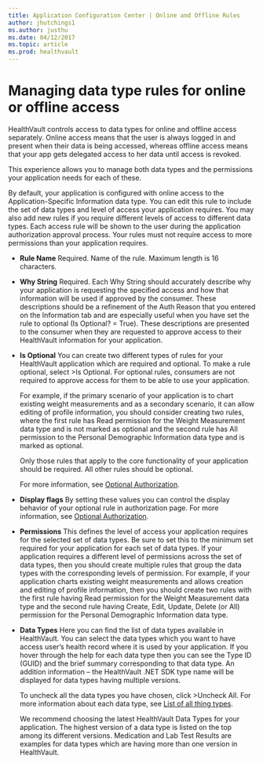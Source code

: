 ```yaml
---
title: Application Configuration Center | Online and Offline Rules
author: jhutchings1
ms.author: justhu
ms.date: 04/12/2017
ms.topic: article
ms.prod: healthvault
---
```


# Managing data type rules for online or offline access
HealthVault controls access to data types for online and offline access separately. Online access means that the user is always logged in and present when their data is being accessed, whereas offline access means that your app gets delegated access to her data until access is revoked. 

This experience allows you to manage both data types and the permissions your application needs for each of these. 

By default, your application is configured with online access to the Application-Specific Information data type. You can edit this rule to include the set of data types and level of access your application requires. You may also add new rules if you require different levels of access to different data types. Each access rule will be shown to the user during  the application authorization approval process. Your rules must not require access to more permissions than your application requires.

* **Rule Name** Required. Name of the rule. Maximum length is 16 characters. 
* **Why String** Required. Each Why String should accurately describe why your application is requesting the specified access and how that information will be used if approved by the consumer. These descriptions should be a refinement of the Auth Reason that you entered on the Information tab and are especially useful when you have set the rule to optional (Is Optional? = True). These descriptions are presented to the consumer when they are requested to approve access to their HealthVault information for your application.
* **Is Optional** You can create two different types of rules for your HealthVault application which are required and optional. To make a rule optional, select >Is Optional. For optional rules, consumers are not required to approve access for them to be able to use your application.

  For example, if the primary scenario of your application is to chart existing weight measurements and as a secondary scenario, it can allow editing of profile information, you should consider creating two rules, where the first rule has Read permission for the Weight Measurement data type and is not marked as optional and the second rule has All permission to the Personal Demographic Information data type and is marked as optional.

  Only those rules that apply to the core functionality of your application should be required. All other rules should be optional.

  For more information, see [Optional Authorization](https://msdn.microsoft.com/en-us/healthvault/cc539985.aspx).

* **Display flags** By setting these values you can control the display behavior of your optional rule in authorization page. For more information, see [Optional Authorization](https://msdn.microsoft.com/en-us/healthvault/cc539985.aspx).

* **Permissions** This defines the level of access your application requires for the selected set of data types. Be sure to set this to the minimum set required for your application for each set of data types. If your application requires a different level of permissions across the set of data types, then you should create multiple rules that group the data types with the corresponding levels of permission. For example, if your application charts existing weight measurements and allows creation and editing of profile information, then you should create two rules with the first rule having Read permission for the Weight Measurement data type and the second rule having Create, Edit, Update, Delete (or All) permission for the Personal Demographic Information data type.

* **Data Types** Here you can find the list of data types available in HealthVault. You can select the data types which you want to have access user’s health record where it is used by your application. If you hover through the help for each data type then you can see the Type ID (GUID) and the brief summary corresponding to that data type. An addition information – the HealthVault .NET SDK type name will be displayed for data types having multiple versions.

  To uncheck all the data types you have chosen, click >Uncheck All. For more information about each data type, see [List of all thing types](/healthvault/reference/datatypes/).

  We recommend choosing the latest HealthVault Data Types for your application. The highest version of a data type is listed on the top among its different versions. Medication and Lab Test Results are examples for data types which are having more than one version in HealthVault.
